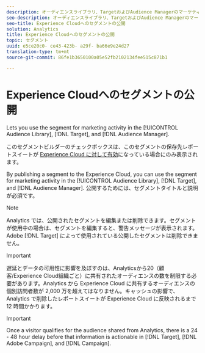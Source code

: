 ```yaml
---
description: オーディエンスライブラリ、TargetおよびAudience Managerのマーケティングアクティビティにセグメントを使用できます。
seo-description: オーディエンスライブラリ、TargetおよびAudience Managerのマーケティングアクティビティにセグメントを使用できます。
seo-title: Experience Cloudへのセグメントの公開
solution: Analytics
title: Experience Cloudへのセグメントの公開
topic: セグメント
uuid: e5ce20c0- ce43-423b- a29f- ba66e9e24d27
translation-type: tm+mt
source-git-commit: 86fe1b3650100a05e52fb2102134fee515c871b1

---
```



# Experience Cloudへのセグメントの公開

Lets you use the segment for marketing activity in the [!UICONTROL Audience Library], [!DNL Target], and [!DNL Audience Manager].

このセグメントビルダーのチェックボックスは、このセグメントの保存先レポートスイートが [Experience Cloud に対して有効](https://marketing.adobe.com/resources/help/en_US/mcloud/t_publish_audience_segment.html)になっている場合にのみ表示されます。

By publishing a segment to the Experience Cloud, you can use the segment for marketing activity in the [!UICONTROL Audience Library], [!DNL Target], and [!DNL Audience Manager]. 公開するためには、セグメントタイトルと説明が必須です。

>[!NOTE]
>
>Analytics では、公開されたセグメントを編集または削除できます。セグメントが使用中の場合は、セグメントを編集すると、警告メッセージが表示されます。Adobe [!DNL Target] によって使用されている公開したセグメントは削除できません。

>[!IMPORTANT]
>
>遅延とデータの可用性に影響を及ぼすのは、Analyticsから20（顧客/Experience Cloud組織ごと）に共有されたオーディエンスの数を制限する必要があります。Analytics から Experience Cloud に共有するオーディエンスの個別訪問者数が 2,000 万を超えてはなりません。キャッシュの影響で、Analytics で削除したレポートスイートが Experience Cloud に反映されるまで 12 時間かかります。

>[!IMPORTANT]
>
>Once a visitor qualifies for the audience shared from Analytics, there is a 24 - 48 hour delay before that information is actionable in [!DNL Target], [!DNL Adobe Campaign], and [!DNL Campaign].

